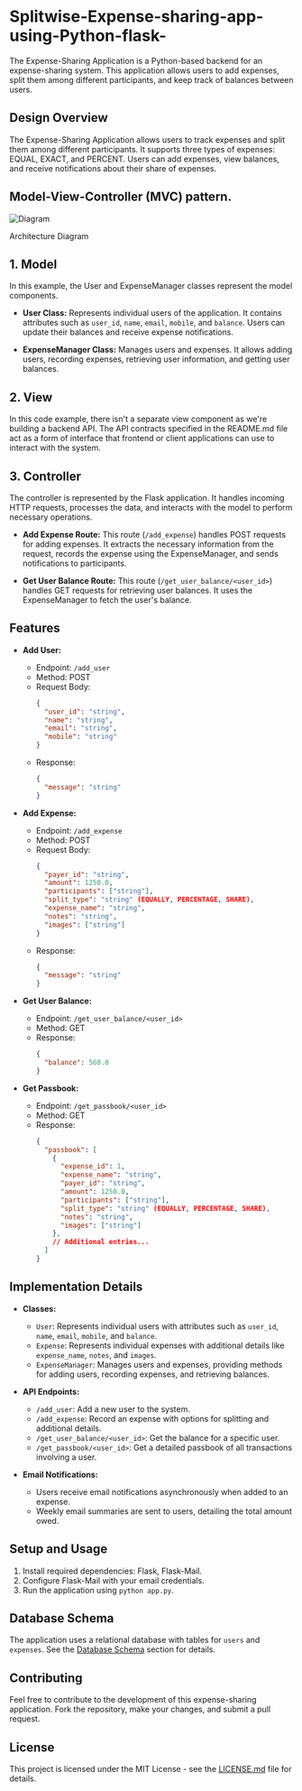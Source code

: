 # Splitwise-Expense-sharing-app-using-Python-flask-

The Expense-Sharing Application is a Python-based backend for an expense-sharing system. This application allows users to add expenses, split them among different participants, and keep track of balances between users.

## Design Overview
The Expense-Sharing Application allows users to track expenses and split them among different participants. It supports three types of expenses: EQUAL, EXACT, and PERCENT. Users can add expenses, view balances, and receive notifications about their share of expenses.

## Model-View-Controller (MVC) pattern.

![Diagram](https://files.realpython.com/media/mvc_diagram_with_routes.e12c5b982ac8.png)

Architecture Diagram

## 1. Model
In this example, the User and ExpenseManager classes represent the model components.

* **User Class:** Represents individual users of the application. It contains attributes such as `user_id`, `name`, `email`, `mobile`, and `balance`. Users can update their balances and receive expense notifications.

* **ExpenseManager Class:** Manages users and expenses. It allows adding users, recording expenses, retrieving user information, and getting user balances.

## 2. View
In this code example, there isn't a separate view component as we're building a backend API. The API contracts specified in the README.md file act as a form of interface that frontend or client applications can use to interact with the system.

## 3. Controller
The controller is represented by the Flask application. It handles incoming HTTP requests, processes the data, and interacts with the model to perform necessary operations.

* **Add Expense Route:** This route (`/add_expense`) handles POST requests for adding expenses. It extracts the necessary information from the request, records the expense using the ExpenseManager, and sends notifications to participants.

* **Get User Balance Route:** This route (`/get_user_balance/<user_id>`) handles GET requests for retrieving user balances. It uses the ExpenseManager to fetch the user's balance.



## Features

- **Add User:**
  - Endpoint: `/add_user`
  - Method: POST
  - Request Body:
    ```json
    {
      "user_id": "string",
      "name": "string",
      "email": "string",
      "mobile": "string"
    }
    ```
  - Response:
    ```json
    {
      "message": "string"
    }
    ```

- **Add Expense:**
  - Endpoint: `/add_expense`
  - Method: POST
  - Request Body:
    ```json
    {
      "payer_id": "string",
      "amount": 1250.0,
      "participants": ["string"],
      "split_type": "string" (EQUALLY, PERCENTAGE, SHARE),
      "expense_name": "string",
      "notes": "string",
      "images": ["string"]
    }
    ```
  - Response:
    ```json
    {
      "message": "string"
    }
    ```

- **Get User Balance:**
  - Endpoint: `/get_user_balance/<user_id>`
  - Method: GET
  - Response:
    ```json
    {
      "balance": 560.0
    }
    ```

- **Get Passbook:**
  - Endpoint: `/get_passbook/<user_id>`
  - Method: GET
  - Response:
    ```json
    {
      "passbook": [
        {
          "expense_id": 1,
          "expense_name": "string",
          "payer_id": "string",
          "amount": 1250.0,
          "participants": ["string"],
          "split_type": "string" (EQUALLY, PERCENTAGE, SHARE),
          "notes": "string",
          "images": ["string"]
        },
        // Additional entries...
      ]
    }
    ```

## Implementation Details

- **Classes:**
  - `User`: Represents individual users with attributes such as `user_id`, `name`, `email`, `mobile`, and `balance`.
  - `Expense`: Represents individual expenses with additional details like `expense_name`, `notes`, and `images`.
  - `ExpenseManager`: Manages users and expenses, providing methods for adding users, recording expenses, and retrieving balances.

- **API Endpoints:**
  - `/add_user`: Add a new user to the system.
  - `/add_expense`: Record an expense with options for splitting and additional details.
  - `/get_user_balance/<user_id>`: Get the balance for a specific user.
  - `/get_passbook/<user_id>`: Get a detailed passbook of all transactions involving a user.

- **Email Notifications:**
  - Users receive email notifications asynchronously when added to an expense.
  - Weekly email summaries are sent to users, detailing the total amount owed.

## Setup and Usage

1. Install required dependencies: Flask, Flask-Mail.
2. Configure Flask-Mail with your email credentials.
3. Run the application using `python app.py`.


## Database Schema

The application uses a relational database with tables for `users` and `expenses`. See the [Database Schema](#database-schema) section for details.

## Contributing

Feel free to contribute to the development of this expense-sharing application. Fork the repository, make your changes, and submit a pull request.

## License

This project is licensed under the MIT License - see the [LICENSE.md](LICENSE.md) file for details.

